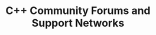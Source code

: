 ---
id: cpp-community-forums-and-support-networks
title: C++ Community Forums and Support Networks
sidebar_label: C++ Community Forums and Support Networks
sidebar_position: 3
tags:
  [
    c++,
    programming,
    c++ community forums,
    c++ support networks
  ]
description: In this tutorial, we'll explore C++ community forums and support networks where you can engage with fellow C++ enthusiasts, ask questions, share knowledge, and seek assistance. We'll introduce you to popular online forums, such as Stack Overflow, Reddit's r/cpp community, and the C++ tag on GitHub Discussions. Additionally, we'll highlight C++ Discord servers, mailing lists, and social media groups where you can connect with like-minded developers and stay updated with the latest trends and discussions in the C++ community. Engaging with these forums and support networks will not only help you solve coding challenges but also expand your network and enhance your C++ learning experience.
---